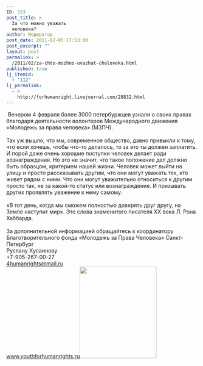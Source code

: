 ```yaml
---
ID: 333
post_title: >
  За что можно уважать
  человека?
author: Модератор
post_date: 2011-02-05 17:53:00
post_excerpt: ""
layout: post
permalink: >
  /2011/02/za-chto-mozhno-uvazhat-cheloveka.html
published: true
lj_itemid:
  - "112"
lj_permalink:
  - >
    http://forhumanright.livejournal.com/28832.html
---
```

&nbsp;Вечером 4 февраля более 3000 петербуржцев узнали о своих правах благодаря деятельности волонтеров Международного движения &laquo;Молодежь за права человека&raquo; (МЗПЧ). <br /><br />Так уж вышло, что мы, современное общество, давно привыкли к тому, что если хочешь, чтобы что-то делалось, то за это ты должен заплатить. И порой даже очень хорошие поступки человек делает ради вознаграждения. Но это не значит, что такое положение дел должно быть образцом, критерием нашей жизни. Человек может выйти на улицу и просто рассказывать другим, что они могут уважать тех, кто живет рядом с ними. Что они могут уважительно относиться к другим просто так, не за какой-то статус или вознаграждение. И призывать других проявлять уважение к нему самому.<br /><br />&laquo;В тот день, когда мы сможем полностью доверять друг другу, на Земле наступит мир&raquo;. Это слова знаменитого писателя ХХ века Л. Рона Хаббарда.<br /><br />За дополнительной информацией обращайтесь к координатору<br />Благотворительного фонда &laquo;Молодежь за Права Человека&raquo; Санкт-Петербург<br />Руслану Хусаинову<br />+7-905-267-00-27<br />4humanrights@mail.ru<br />www.youthforhumanrights.ru<a href="http://pics.livejournal.com/forhumanright/pic/00001exb/"><img width="202" height="240" border="0" alt="" src="http://pics.livejournal.com/forhumanright/pic/00001exb" /></a>